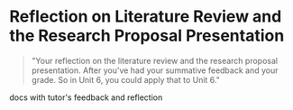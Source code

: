 # Reflection on Literature Review and the Research Proposal Presentation

> "Your reflection on the literature review and the research proposal presentation. After you've had your summative feedback and your grade. So in Unit 6, you could apply that to Unit 6."

docs with tutor's feedback and reflection
